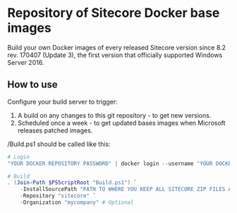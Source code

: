 # Repository of Sitecore Docker base images

Build your own Docker images of every released Sitecore version since 8.2 rev. 170407 (Update 3), the first version that officially supported Windows Server 2016.

## How to use

Configure your build server to trigger:

1. A build on any changes to this git repository - to get new versions.
1. Scheduled once a week - to get updated bases images when Microsoft releases patched images.

/Build.ps1 should be called like this:

````PowerShell
# Login
"YOUR DOCKER REPOSITORY PASSWORD" | docker login --username "YOUR DOCKER REPOSITORY USERNAME" --password-stdin

# Build
. (Join-Path $PSScriptRoot "Build.ps1") `
    -InstallSourcePath "PATH TO WHERE YOU KEEP ALL SITECORE ZIP FILES AND LICENSE.XML" `
    -Repository "sitecore" `
    -Organization "mycompany" # Optional
````